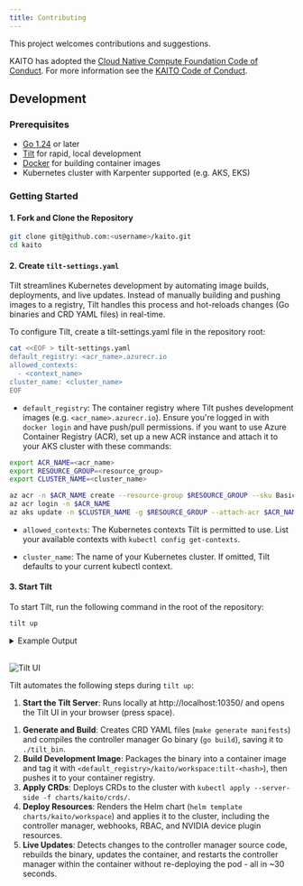 ```yaml
---
title: Contributing
---
```


This project welcomes contributions and suggestions.

KAITO has adopted the [Cloud Native Compute Foundation Code of Conduct](https://github.com/cncf/foundation/blob/main/code-of-conduct.md). For more information see the [KAITO Code of Conduct](https://github.com/kaito-project/kaito/blob/main/CODE_OF_CONDUCT.md).

## Development

### Prerequisites

- [Go 1.24](https://go.dev/doc/install) or later
- [Tilt](https://tilt.dev/) for rapid, local development
- [Docker](https://docs.docker.com/get-started/get-docker/) for building container images
- Kubernetes cluster with Karpenter supported (e.g. AKS, EKS)

### Getting Started

#### 1. Fork and Clone the Repository

```bash
git clone git@github.com:<username>/kaito.git
cd kaito
```

#### 2. Create `tilt-settings.yaml`

Tilt streamlines Kubernetes development by automating image builds, deployments, and live updates. Instead of manually building and pushing images to a registry, Tilt handles this process and hot-reloads changes (Go binaries and CRD YAML files) in real-time.

To configure Tilt, create a tilt-settings.yaml file in the repository root:

```bash
cat <<EOF > tilt-settings.yaml
default_registry: <acr_name>.azurecr.io
allowed_contexts:
  - <context_name>
cluster_name: <cluster_name>
EOF
```

- `default_registry`: The container registry where Tilt pushes development images (e.g. `<acr_name>.azurecr.io`). Ensure you're logged in with `docker login` and have push/pull permissions.
if you want to use Azure Container Registry (ACR), set up a new ACR instance and attach it to your AKS cluster with these commands:

```bash
export ACR_NAME=<acr_name>
export RESOURCE_GROUP=<resource_group>
export CLUSTER_NAME=<cluster_name>

az acr -n $ACR_NAME create --resource-group $RESOURCE_GROUP --sku Basic
az acr login -n $ACR_NAME
az aks update -n $CLUSTER_NAME -g $RESOURCE_GROUP --attach-acr $ACR_NAME
```

- `allowed_contexts`: The Kubernetes contexts Tilt is permitted to use. List your available contexts with `kubectl config get-contexts`.

- `cluster_name`: The name of your Kubernetes cluster. If omitted, Tilt defaults to your current kubectl context.

#### 3. Start Tilt

To start Tilt, run the following command in the root of the repository:

```bash
tilt up
```

<details>
<summary>Example Output</summary>

<!-- markdown-link-check-disable -->

```bash
Tilt started on http://localhost:10350/
v0.34.0, built 2025-03-11

(space) to open the browser
(s) to stream logs (--stream=true)
(t) to open legacy terminal mode (--legacy=true)
(ctrl-c) to exit
Opening browser: http://localhost:10350/
```

<!-- markdown-link-check-enable -->

</details>

<br/>

![Tilt UI](/img/tilt.png)

Tilt automates the following steps during `tilt up`:

<!-- markdown-link-check-disable -->
1. **Start the Tilt Server**: Runs locally at http://localhost:10350/ and opens the Tilt UI in your browser (press space).
<!-- markdown-link-check-enable -->
1. **Generate and Build**: Creates CRD YAML files (`make generate manifests`) and compiles the controller manager Go binary (`go build`), saving it to `./tilt_bin`.
2. **Build Development Image**: Packages the binary into a container image and tag it with `<default_registry>/kaito/workspace:tilt-<hash>`), then pushes it to your container registry.
3. **Apply CRDs**: Deploys CRDs to the cluster with `kubectl apply --server-side -f charts/kaito/crds/`.
4. **Deploy Resources**: Renders the Helm chart (`helm template charts/kaito/workspace`) and applies it to the cluster, including the controller manager, webhooks, RBAC, and NVIDIA device plugin resources.
5. **Live Updates**: Detects changes to the controller manager source code, rebuilds the binary, updates the container, and restarts the controller manager within the container without re-deploying the pod - all in ~30 seconds.

